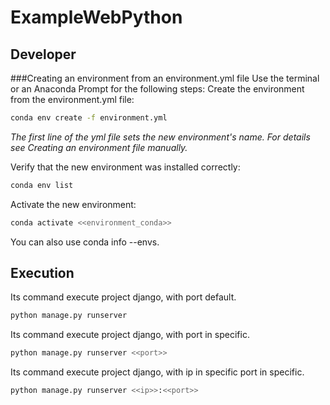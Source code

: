 # ExampleWebPython
## Developer
###Creating an environment from an environment.yml file
Use the terminal or an Anaconda Prompt for the following steps:
Create the environment from the environment.yml file:
```bash
conda env create -f environment.yml
```
_The first line of the yml file sets the new environment's name. For details see Creating an environment file manually._

Verify that the new environment was installed correctly:
```bash
conda env list
```
Activate the new environment: 
```bash
conda activate <<environment_conda>>
```

You can also use conda info --envs.


## Execution
Its command execute project django, with port default.
```bash
python manage.py runserver
``` 

Its command execute project django, with port in specific.
```bash
python manage.py runserver <<port>>
```
Its command execute project django, with ip in specific port in specific.
```bash
python manage.py runserver <<ip>>:<<port>>
``` 